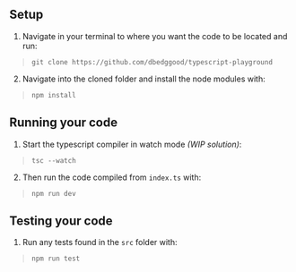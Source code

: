 ## Setup

1. Navigate in your terminal to where you want the code to be located and run:
>`git clone https://github.com/dbedggood/typescript-playground`

2. Navigate into the cloned folder and install the node modules with:
>`npm install`


## Running your code

1. Start the typescript compiler in watch mode *(WIP solution)*:
>`tsc --watch`

2. Then run the code compiled from `index.ts` with:
>`npm run dev`


## Testing your code

1. Run any tests found in the `src` folder with:
>`npm run test`
